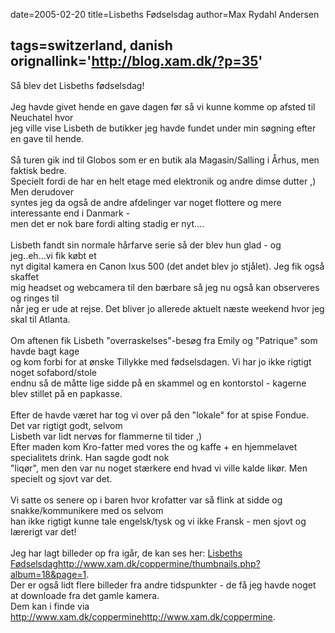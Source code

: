 date=2005-02-20
title=Lisbeths F&#248;dselsdag
author=Max Rydahl Andersen

tags=switzerland, danish 
orignallink='http://blog.xam.dk/?p=35'
---
<div><p>S&#229; blev det Lisbeths f&#248;dselsdag!<br><br>
Jeg havde givet hende en gave dagen f&#248;r s&#229; vi kunne komme op afsted til Neuchatel hvor <br>
jeg ville vise Lisbeth de butikker jeg havde fundet under min s&#248;gning efter en gave til hende.<br><br>
S&#229; turen gik ind til Globos som er en butik ala Magasin/Salling i &#197;rhus, men faktisk bedre. <br>
Specielt fordi de har en helt etage med elektronik og andre dimse dutter ,) Men derudover<br>
syntes jeg da ogs&#229; de andre afdelinger var noget flottere og mere interessante end i Danmark -<br>
men det er nok bare fordi alting stadig er nyt....<br><br>
Lisbeth fandt sin normale h&#229;rfarve serie s&#229; der blev hun glad - og jeg..eh...vi fik k&#248;bt et<br>
nyt digital kamera en Canon Ixus 500 (det andet blev jo stj&#229;let). Jeg fik ogs&#229; skaffet<br>
mig headset og webcamera til den b&#230;rbare s&#229; jeg nu ogs&#229; kan observeres og ringes til<br>
n&#229;r jeg er ude at rejse. Det bliver jo allerede aktuelt n&#230;ste weekend hvor jeg skal til Atlanta.<br><br>
Om aftenen fik Lisbeth "overraskelses"-bes&#248;g fra Emily og "Patrique" som havde bagt kage<br>
og kom forbi for at &#248;nske Tillykke med f&#248;dselsdagen. Vi har jo ikke rigtigt noget sofabord/stole<br>
endnu s&#229; de m&#229;tte lige sidde p&#229; en skammel og en kontorstol - kagerne blev stillet p&#229; en papkasse.<br><br>
Efter de havde v&#230;ret har tog vi over p&#229; den "lokale" for at spise Fondue. Det var rigtigt godt, selvom<br>
Lisbeth var lidt nerv&#248;s for flammerne til tider ,) <br>
Efter maden kom Kro-fatter med vores the og kaffe + en hjemmelavet specialitets drink. Han sagde godt nok<br>
"liq&#248;r", men den var nu noget st&#230;rkere end hvad vi ville kalde lik&#248;r. Men specielt og sjovt var det.<br><br>
Vi satte os senere op i baren hvor krofatter var s&#229; flink at sidde og snakke/kommunikere med os selvom<br>
han ikke rigtigt kunne tale engelsk/tysk og vi ikke Fransk - men sjovt og l&#230;rerigt var det!<br><br>
Jeg har lagt billeder op fra ig&#229;r, de kan ses her: <a href="http://www.xam.dk/coppermine/thumbnails.php?album=18&amp;page=1">Lisbeths F&#248;dselsdaghttp://www.xam.dk/coppermine/thumbnails.php?album=18&amp;page=1</a>.<br>
Der er ogs&#229; lidt flere billeder fra andre tidspunkter - de f&#229; jeg havde noget at downloade fra det gamle kamera.<br>
Dem kan i finde via <a href="http://www.xam.dk/coppermine">http://www.xam.dk/copperminehttp://www.xam.dk/coppermine</a>.<br><br></p></div>
